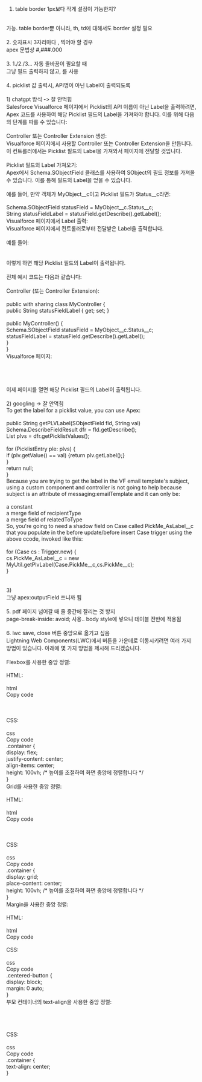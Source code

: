 1. table border 1px보다 작게 설정이 가능한지? <br/>
<br/>
가능. table border뿐 아니라, th, td에 대해서도 border 설정 필요<br/>
<br/>
2. 숫자표시 3자리마다 , 찍어야 할 경우<br/>
apex 문법상 #,###.000<br/>
<br/>
3. 1./2./3... 자동 줄바꿈이 필요할 때<br/>
그냥 필드 출력하지 않고, <apex:outputField value="{!objReturn.Reason__c}"/>를 사용<br/>
<br/>
4. picklist 값 출력시, API명이 아닌 Label이 출력되도록<br/>
<br/>
1) chatgpt 방식 -> 잘 안먹힘<br/>
Salesforce Visualforce 페이지에서 Picklist의 API 이름이 아닌 Label을 출력하려면, Apex 코드를 사용하여 해당 Picklist 필드의 Label을 가져와야 합니다. 이를 위해 다음의 단계를 따를 수 있습니다:<br/>
<br/>
Controller 또는 Controller Extension 생성:<br/>
Visualforce 페이지에서 사용할 Controller 또는 Controller Extension을 만듭니다. 이 컨트롤러에서는 Picklist 필드의 Label을 가져와서 페이지에 전달할 것입니다.<br/>
<br/>
Picklist 필드의 Label 가져오기:<br/>
Apex에서 Schema.SObjectField 클래스를 사용하여 SObject의 필드 정보를 가져올 수 있습니다. 이를 통해 필드의 Label을 얻을 수 있습니다.<br/>
<br/>
예를 들어, 만약 객체가 MyObject__c이고 Picklist 필드가 Status__c라면:<br/>
<br/>
Schema.SObjectField statusField = MyObject__c.Status__c;<br/>
String statusFieldLabel = statusField.getDescribe().getLabel();<br/>
Visualforce 페이지에서 Label 출력:<br/>
Visualforce 페이지에서 컨트롤러로부터 전달받은 Label을 출력합니다.<br/>
<br/>
예를 들어:<br/>
<br/>
<apex:outputText value="{!statusFieldLabel}" /><br/>
이렇게 하면 해당 Picklist 필드의 Label이 출력됩니다.<br/>
<br/>
전체 예시 코드는 다음과 같습니다:<br/>
<br/>
Controller (또는 Controller Extension):<br/>
 <br/>
public with sharing class MyController {<br/>
    public String statusFieldLabel { get; set; }<br/>
    <br/>
    public MyController() {<br/>
        Schema.SObjectField statusField = MyObject__c.Status__c;<br/>
        statusFieldLabel = statusField.getDescribe().getLabel();<br/>
    }<br/>
}<br/>
Visualforce 페이지:<br/>
 <br/>
<apex:page controller="MyController"><br/>
    <apex:outputText value="{!statusFieldLabel}" /><br/>
</apex:page><br/>
이제 페이지를 열면 해당 Picklist 필드의 Label이 출력됩니다.<br/>
<br/>
2) googling -> 잘 안먹힘<br/>
To get the label for a picklist value, you can use Apex:<br/>
<br/>
public String getPLVLabel(SObjectField fld, String val)<br/>
  Schema.DescribeFieldResult dfr = fld.getDescribe();<br/>
  List<Schema.PicklistEntry> plvs = dfr.getPicklistValues();<br/>
  <br/>
  for (PicklistEntry ple: plvs) {<br/>
      if (plv.getValue() == val) {return plv.getLabel();}<br/>
  }<br/>
  return null;<br/>
 }<br/>
Because you are trying to get the label in the VF email template's subject, using a custom component and controller is not going to help because subject is an attribute of messaging:emailTemplate and it can only be:<br/>
<br/>
a constant<br/>
a merge field of recipientType<br/>
a merge field of relatedToType<br/>
So, you're going to need a shadow field on Case called PickMe_AsLabel__c that you populate in the before update/before insert Case trigger using the above ccode, invoked like this:<br/>
<br/>
for (Case cs : Trigger.new) {<br/>
   cs.PickMe_AsLabel__c = new MyUtil.getPlvLabel(Case.PickMe__c,cs.PickMe__c);<br/>
}<br/>
<br/>
<br/>
3) <apex:outputField value="{!ReturnDisposalPlan.Opinion__c}"/><br/>
그냥 apex:outputField 쓰니까 됨 <br/>
<br/>
5. pdf 페이지 넘어갈 때 줄 중간에 잘리는 것 방지<br/>
page-break-inside: avoid; 사용.. body style에 넣으니 테이블 전반에 적용됨<br/>
<br/>
6. lwc save, close 버튼 중앙으로 옮기고 싶음<br/>
Lightning Web Components(LWC)에서 버튼을 가운데로 이동시키려면 여러 가지 방법이 있습니다. 아래에 몇 가지 방법을 제시해 드리겠습니다.<br/>
<br/>
Flexbox를 사용한 중앙 정렬:<br/>
<br/>
HTML:<br/>
<br/>
html<br/>
Copy code<br/>
<div class="container"><br/>
    <lightning-button label="버튼" onclick={handleClick}></lightning-button><br/>
</div><br/>
CSS:<br/>
<br/>
css<br/>
Copy code<br/>
.container {<br/>
    display: flex;<br/>
    justify-content: center;<br/>
    align-items: center;<br/>
    height: 100vh; /* 높이를 조절하여 화면 중앙에 정렬합니다 */<br/>
}<br/>
Grid를 사용한 중앙 정렬:<br/>
<br/>
HTML:<br/>
<br/>
html<br/>
Copy code<br/>
<div class="container"><br/>
    <lightning-button label="버튼" onclick={handleClick}></lightning-button><br/>
</div><br/>
CSS:<br/>
<br/>
css<br/>
Copy code<br/>
.container {<br/>
    display: grid;<br/>
    place-content: center;<br/>
    height: 100vh; /* 높이를 조절하여 화면 중앙에 정렬합니다 */<br/>
}<br/>
Margin을 사용한 중앙 정렬:<br/>
<br/>
HTML:<br/>
<br/>
html<br/>
Copy code<br/>
<lightning-button class="centered-button" label="버튼" onclick={handleClick}></lightning-button><br/>
CSS:<br/>
<br/>
css<br/>
Copy code<br/>
.centered-button {<br/>
    display: block;<br/>
    margin: 0 auto;<br/>
}<br/>
부모 컨테이너의 text-align을 사용한 중앙 정렬:<br/>
<br/>
<div class="container"><br/>
    <lightning-button label="버튼" onclick={handleClick}></lightning-button><br/>
</div><br/>
CSS:<br/>
<br/>
css<br/>
Copy code<br/>
.container {<br/>
    text-align: center;<br/>
}<br/>
